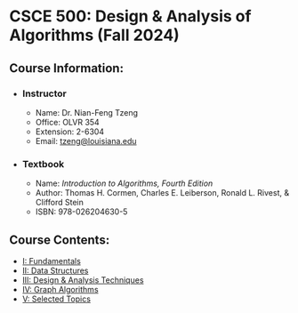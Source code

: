 # CSCE 500: Design & Analysis of Algorithms (Fall 2024)

## Course Information:

* ### Instructor
    * Name: Dr. Nian-Feng Tzeng
    * Office: OLVR 354
    * Extension: 2-6304
    * Email: tzeng@louisiana.edu

* ### Textbook
    * Name: *Introduction to Algorithms, Fourth Edition*
    * Author: Thomas H. Cormen, Charles E. Leiberson, Ronald L. Rivest, & Clifford Stein
    * ISBN: 978-026204630-5

## Course Contents:
* [I: Fundamentals](./I_Foundations/toc.md)
* [II: Data Structures](./II_Data-Structures/toc.md)
* [III: Design & Analysis Techniques](./III_Design-&-Analysis-Techniques/)
* [IV: Graph Algorithms](./IV_Graph-Algorithms/toc.md)
* [V: Selected Topics](./V_Selected-Topics/toc.md)